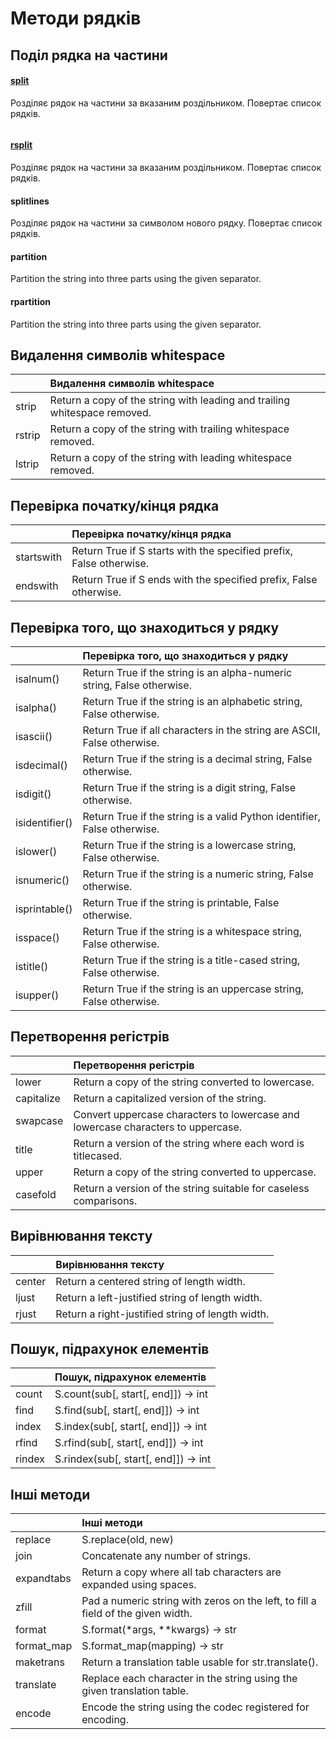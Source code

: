 # Методи рядків

## Поділ рядка на частини

#### [split](/reference/string/methods/split/)

Розділяє рядок на частини за вказаним роздільником. Повертає список рядків.

```python

```

#### [rsplit](/reference/string/methods/rsplit/)

Розділяє рядок на частини за вказаним роздільником. Повертає список рядків.

#### splitlines

Розділяє рядок на частини за символом нового рядку. Повертає список рядків.

#### partition

Partition the string into three parts using the given separator.

#### rpartition

Partition the string into three parts using the given separator.


## Видалення символів whitespace

| | Видалення символів whitespace |
|:-------|:--------------------------------------------------------------------------|
| strip  | Return a copy of the string with leading and trailing whitespace removed. |
| rstrip | Return a copy of the string with trailing whitespace removed.             |
| lstrip | Return a copy of the string with leading whitespace removed.              |

## Перевірка початку/кінця рядка

| |  Перевірка початку/кінця рядка |
|----------------|:-------------------------------------------------------------------------|
| startswith     | Return True if S starts with the specified prefix, False otherwise.      |
| endswith       | Return True if S ends with the specified prefix, False otherwise.      |


## Перевірка того, що знаходиться у рядку

|  | Перевірка того, що знаходиться у рядку |
|:------------------|:-------------------------------------------------------------------------|
| isalnum()      | Return True if the string is an alpha-numeric string, False otherwise.   |
| isalpha()      | Return True if the string is an alphabetic string, False otherwise.      |
| isascii()      | Return True if all characters in the string are ASCII, False otherwise.  |
| isdecimal()    | Return True if the string is a decimal string, False otherwise.          |
| isdigit()      | Return True if the string is a digit string, False otherwise.            |
| isidentifier() | Return True if the string is a valid Python identifier, False otherwise. |
| islower()      | Return True if the string is a lowercase string, False otherwise.        |
| isnumeric()    | Return True if the string is a numeric string, False otherwise.          |
| isprintable()  | Return True if the string is printable, False otherwise.                 |
| isspace()      | Return True if the string is a whitespace string, False otherwise.       |
| istitle()      | Return True if the string is a title-cased string, False otherwise.      |
| isupper()      | Return True if the string is an uppercase string, False otherwise.       |


## Перетворення регістрів

|            | Перетворення регістрів |
|:-----------|:---------------------------------------------------------------------------------|
| lower      | Return a copy of the string converted to lowercase.                              |
| capitalize | Return a capitalized version of the string.                                      |
| swapcase   | Convert uppercase characters to lowercase and lowercase characters to uppercase. |
| title      | Return a version of the string where each word is titlecased.                    |
| upper      | Return a copy of the string converted to uppercase.                              |
| casefold   | Return a version of the string suitable for caseless comparisons.                |



## Вирівнювання тексту

|  | Вирівнювання тексту |
|:-------------------------------------|:---------------------------------------------------------------------------------|
| center | Return a centered string of length width.                                        |
| ljust  | Return a left-justified string of length width.                                  |
| rjust  | Return a right-justified string of length width.                                 |


## Пошук, підрахунок елементів

| | Пошук, підрахунок елементів |
|:--------|:-------------------------------------|
| count   | S.count(sub[, start[, end]]) -> int  |
| find    | S.find(sub[, start[, end]]) -> int   |
| index   | S.index(sub[, start[, end]]) -> int  |
| rfind   | S.rfind(sub[, start[, end]]) -> int  |
| rindex  | S.rindex(sub[, start[, end]]) -> int |

## Інші методи

| | Інші методи |
|:----------------------------------------|:------------------------------------|
| replace | S.replace(old, new)                  |
| join        | Concatenate any number of strings.                                           |
| expandtabs | Return a copy where all tab characters are expanded using spaces.       |
| zfill                | Pad a numeric string with zeros on the left, to fill a field of the given width. |
| format     | S.format(*args, **kwargs) -> str  |
| format_map | S.format_map(mapping) -> str  |
| maketrans  | Return a translation table usable for str.translate(). |
| translate  | Replace each character in the string using the given translation table. |
| encode   | Encode the string using the codec registered for encoding.              |

